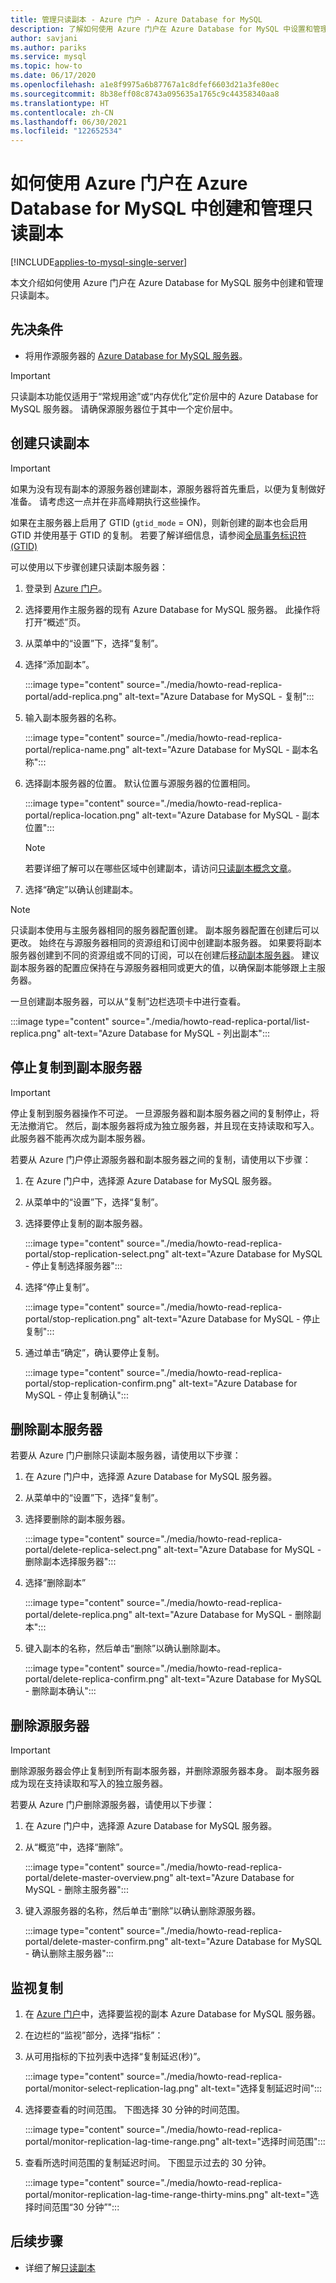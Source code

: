```yaml
---
title: 管理只读副本 - Azure 门户 - Azure Database for MySQL
description: 了解如何使用 Azure 门户在 Azure Database for MySQL 中设置和管理只读副本。
author: savjani
ms.author: pariks
ms.service: mysql
ms.topic: how-to
ms.date: 06/17/2020
ms.openlocfilehash: a1e8f9975a6b87767a1c8dfef6603d21a3fe80ec
ms.sourcegitcommit: 8b38eff08c8743a095635a1765c9c44358340aa8
ms.translationtype: HT
ms.contentlocale: zh-CN
ms.lasthandoff: 06/30/2021
ms.locfileid: "122652534"
---
```

# <a name="how-to-create-and-manage-read-replicas-in-azure-database-for-mysql-using-the-azure-portal"></a>如何使用 Azure 门户在 Azure Database for MySQL 中创建和管理只读副本

[!INCLUDE[applies-to-mysql-single-server](includes/applies-to-mysql-single-server.md)]

本文介绍如何使用 Azure 门户在 Azure Database for MySQL 服务中创建和管理只读副本。

## <a name="prerequisites"></a>先决条件

- 将用作源服务器的 [Azure Database for MySQL 服务器](quickstart-create-mysql-server-database-using-azure-portal.md)。

> [!IMPORTANT]
> 只读副本功能仅适用于“常规用途”或“内存优化”定价层中的 Azure Database for MySQL 服务器。 请确保源服务器位于其中一个定价层中。

## <a name="create-a-read-replica"></a>创建只读副本

> [!IMPORTANT]
> 如果为没有现有副本的源服务器创建副本，源服务器将首先重启，以便为复制做好准备。 请考虑这一点并在非高峰期执行这些操作。
>
>如果在主服务器上启用了 GTID (`gtid_mode` = ON)，则新创建的副本也会启用 GTID 并使用基于 GTID 的复制。 若要了解详细信息，请参阅[全局事务标识符 (GTID)](concepts-read-replicas.md#global-transaction-identifier-gtid)

可以使用以下步骤创建只读副本服务器：

1. 登录到 [Azure 门户](https://portal.azure.com/)。

2. 选择要用作主服务器的现有 Azure Database for MySQL 服务器。 此操作将打开“概述”页。

3. 从菜单中的“设置”下，选择“复制”。

4. 选择“添加副本”。

   :::image type="content" source="./media/howto-read-replica-portal/add-replica.png" alt-text="Azure Database for MySQL - 复制":::

5. 输入副本服务器的名称。

    :::image type="content" source="./media/howto-read-replica-portal/replica-name.png" alt-text="Azure Database for MySQL - 副本名称":::

6. 选择副本服务器的位置。 默认位置与源服务器的位置相同。

    :::image type="content" source="./media/howto-read-replica-portal/replica-location.png" alt-text="Azure Database for MySQL - 副本位置":::

   > [!NOTE]
   > 若要详细了解可以在哪些区域中创建副本，请访问[只读副本概念文章](concepts-read-replicas.md)。 

7. 选择“确定”以确认创建副本。

> [!NOTE]
> 只读副本使用与主服务器相同的服务器配置创建。 副本服务器配置在创建后可以更改。 始终在与源服务器相同的资源组和订阅中创建副本服务器。 如果要将副本服务器创建到不同的资源组或不同的订阅，可以在创建后[移动副本服务器](../azure-resource-manager/management/move-resource-group-and-subscription.md)。 建议副本服务器的配置应保持在与源服务器相同或更大的值，以确保副本能够跟上主服务器。

一旦创建副本服务器，可以从“复制”边栏选项卡中进行查看。

   :::image type="content" source="./media/howto-read-replica-portal/list-replica.png" alt-text="Azure Database for MySQL - 列出副本":::

## <a name="stop-replication-to-a-replica-server"></a>停止复制到副本服务器

> [!IMPORTANT]
> 停止复制到服务器操作不可逆。 一旦源服务器和副本服务器之间的复制停止，将无法撤消它。 然后，副本服务器将成为独立服务器，并且现在支持读取和写入。 此服务器不能再次成为副本服务器。

若要从 Azure 门户停止源服务器和副本服务器之间的复制，请使用以下步骤：

1. 在 Azure 门户中，选择源 Azure Database for MySQL 服务器。 

2. 从菜单中的“设置”下，选择“复制”。

3. 选择要停止复制的副本服务器。

   :::image type="content" source="./media/howto-read-replica-portal/stop-replication-select.png" alt-text="Azure Database for MySQL - 停止复制选择服务器":::

4. 选择“停止复制”。

   :::image type="content" source="./media/howto-read-replica-portal/stop-replication.png" alt-text="Azure Database for MySQL - 停止复制":::

5. 通过单击“确定”，确认要停止复制。

   :::image type="content" source="./media/howto-read-replica-portal/stop-replication-confirm.png" alt-text="Azure Database for MySQL - 停止复制确认":::

## <a name="delete-a-replica-server"></a>删除副本服务器

若要从 Azure 门户删除只读副本服务器，请使用以下步骤：

1. 在 Azure 门户中，选择源 Azure Database for MySQL 服务器。

2. 从菜单中的“设置”下，选择“复制”。

3. 选择要删除的副本服务器。

   :::image type="content" source="./media/howto-read-replica-portal/delete-replica-select.png" alt-text="Azure Database for MySQL - 删除副本选择服务器":::

4. 选择“删除副本”

   :::image type="content" source="./media/howto-read-replica-portal/delete-replica.png" alt-text="Azure Database for MySQL - 删除副本":::

5. 键入副本的名称，然后单击“删除”以确认删除副本。  

   :::image type="content" source="./media/howto-read-replica-portal/delete-replica-confirm.png" alt-text="Azure Database for MySQL - 删除副本确认":::

## <a name="delete-a-source-server"></a>删除源服务器

> [!IMPORTANT]
> 删除源服务器会停止复制到所有副本服务器，并删除源服务器本身。 副本服务器成为现在支持读取和写入的独立服务器。

若要从 Azure 门户删除源服务器，请使用以下步骤：

1. 在 Azure 门户中，选择源 Azure Database for MySQL 服务器。

2. 从“概览”中，选择“删除”。

   :::image type="content" source="./media/howto-read-replica-portal/delete-master-overview.png" alt-text="Azure Database for MySQL - 删除主服务器":::

3. 键入源服务器的名称，然后单击“删除”以确认删除源服务器。  

   :::image type="content" source="./media/howto-read-replica-portal/delete-master-confirm.png" alt-text="Azure Database for MySQL - 确认删除主服务器":::

## <a name="monitor-replication"></a>监视复制

1. 在 [Azure 门户](https://portal.azure.com/)中，选择要监视的副本 Azure Database for MySQL 服务器。

2. 在边栏的“监视”部分，选择“指标”：

3. 从可用指标的下拉列表中选择“复制延迟(秒)”。

   :::image type="content" source="./media/howto-read-replica-portal/monitor-select-replication-lag.png" alt-text="选择复制延迟时间":::

4. 选择要查看的时间范围。 下图选择 30 分钟的时间范围。

   :::image type="content" source="./media/howto-read-replica-portal/monitor-replication-lag-time-range.png" alt-text="选择时间范围":::

5. 查看所选时间范围的复制延迟时间。 下图显示过去的 30 分钟。

   :::image type="content" source="./media/howto-read-replica-portal/monitor-replication-lag-time-range-thirty-mins.png" alt-text="选择时间范围“30 分钟”":::

## <a name="next-steps"></a>后续步骤

- 详细了解[只读副本](concepts-read-replicas.md)